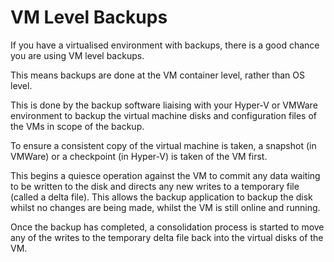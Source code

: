 # VM Level Backups
If you have a virtualised environment with backups, there is a good chance you are using VM level backups.

This means backups are done at the VM container level, rather than OS level.

This is done by the backup software liaising with your Hyper-V or VMWare environment to backup the virtual machine disks and configuration files of the VMs in scope of the backup.

To ensure a consistent copy of the virtual machine is taken, a snapshot (in VMWare) or a checkpoint (in Hyper-V) is taken of the VM first.

This begins a quiesce operation against the VM to commit any data waiting to be written to the disk and directs any new writes to a temporary file (called a delta file). This allows the backup application to backup the disk whilst no changes are being made, whilst the VM is still online and running.

Once the backup has completed, a consolidation process is started to move any of the writes to the temporary delta file back into the virtual disks of the VM. 